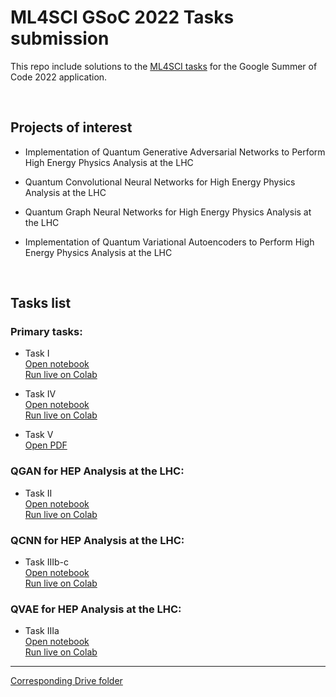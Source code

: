 # ML4SCI GSoC 2022 Tasks submission
This repo include solutions to the [ML4SCI tasks](https://docs.google.com/document/d/e/2PACX-1vSeQWHXbf-87eCPcEj-LcYEcBpPKnqCYoU0uf7PH-ou_XRdcg_xtXaP4fzSY8b_FiGMIyqsLjDNWqZD/pub) for the Google Summer of Code 2022 application.

<br />

## Projects of interest 


* Implementation of Quantum Generative Adversarial Networks to Perform High Energy Physics Analysis at the LHC

* Quantum Convolutional Neural Networks for High Energy Physics Analysis at the LHC

* Quantum Graph Neural Networks for High Energy Physics Analysis at the LHC

* Implementation of Quantum Variational Autoencoders to Perform High Energy Physics Analysis at the LHC


<br />

## Tasks list


### Primary tasks:

* Task I <br />
[Open notebook](tasks/Task_1.ipynb) <br />
[Run live on Colab](https://colab.research.google.com/drive/12m_zhadgskfJZXB1uwP69gOySAjXj_99?usp=sharing)

* Task IV <br />
[Open notebook](tasks/Task_4.pdf) <br />
[Run live on Colab](https://colab.research.google.com/drive/1yneUh_KHmhP8AJGlJTgnGwe-vmwcZbPv)

* Task V <br />
[Open PDF](tasks/Task_5.pdf)  



### QGAN for HEP Analysis at the LHC:

* Task II <br />
[Open notebook]() <br />
[Run live on Colab]()


### QCNN for HEP Analysis at the LHC:

* Task IIIb-c <br />
[Open notebook]() <br />
[Run live on Colab]()


### QVAE for HEP Analysis at the LHC:

* Task IIIa <br />
[Open notebook]() <br />
[Run live on Colab]()

------------

[Corresponding Drive folder](https://drive.google.com/drive/folders/1qOyZAlbPeyhNGFAkSuv78axhS2SpVRm9?usp=sharing)
